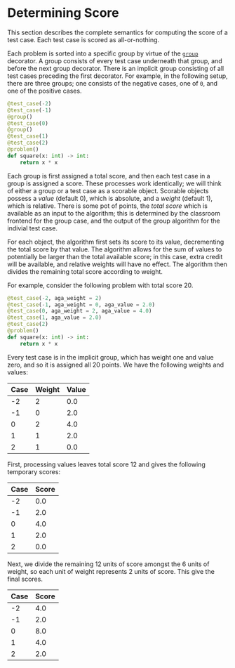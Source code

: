 # Determining Score

This section describes the complete semantics for computing the score of a test
case. Each test case is scored as all-or-nothing.

Each problem is sorted into a specific group by virtue of the
[`group`](reference.html#aga.group) decorator. A group consists of every test
case underneath that group, and before the next group decorator. There is an
implicit group consisting of all test cases preceding the first decorator. For
example, in the following setup, there are three groups; one consists of the
negative cases, one of `0`, and one of the positive cases.

```python
@test_case(-2)
@test_case(-1)
@group()
@test_case(0)
@group()
@test_case(1)
@test_case(2)
@problem()
def square(x: int) -> int:
    return x * x
```

Each group is first assigned a total score, and then each test case in a group
is assigned a score. These processes work identically; we will think of either a
group or a test case as a scorable object. Scorable objects possess a _value_
(default 0), which is absolute, and a _weight_ (default 1), which is relative.
There is some pot of points, the _total score_ which is available as an input to
the algorithm; this is determined by the classroom frontend for the group case,
and the output of the group algorithm for the indivial test case.

For each object, the algorithm first sets its score to its value, decrementing
the total score by that value. The algorithm allows for the sum of values to
potentially be larger than the total available score; in this case, extra credit
will be available, and relative weights will have no effect. The algorithm then
divides the remaining total score according to weight.

For example, consider the following problem with total score 20.

```python
@test_case(-2, aga_weight = 2)
@test_case(-1, aga_weight = 0, aga_value = 2.0)
@test_case(0, aga_weight = 2, aga_value = 4.0)
@test_case(1, aga_value = 2.0)
@test_case(2)
@problem()
def square(x: int) -> int:
    return x * x
```

Every test case is in the implicit group, which has weight one and value zero,
and so it is assigned all 20 points. We have the following weights and values:

| Case | Weight | Value |
| ---- | ------ | ----- |
| -2   | 2      | 0.0   |
| -1   | 0      | 2.0   |
| 0    | 2      | 4.0   |
| 1    | 1      | 2.0   |
| 2    | 1      | 0.0   |

First, processing values leaves total score 12 and gives the following temporary
scores:

| Case | Score |
| ---- | ----- |
| -2   | 0.0   |
| -1   | 2.0   |
| 0    | 4.0   |
| 1    | 2.0   |
| 2    | 0.0   |

Next, we divide the remaining 12 units of score amongst the 6 units of weight,
so each unit of weight represents 2 units of score. This give the final scores.

| Case | Score |
| ---- | ----- |
| -2   | 4.0   |
| -1   | 2.0   |
| 0    | 8.0   |
| 1    | 4.0   |
| 2    | 2.0   |
